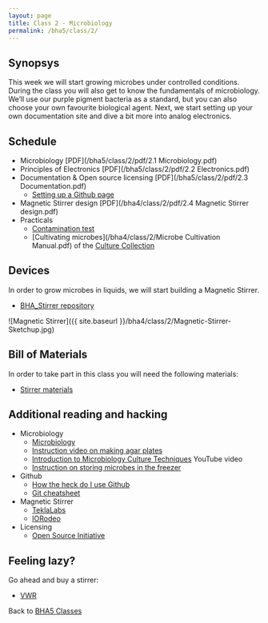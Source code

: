 ```yaml
---
layout: page
title: Class 2 - Microbiology
permalink: /bha5/class/2/
---
```


## Synopsys

This week we will start growing microbes under controlled conditions. During the class you will also get to know the fundamentals of microbiology. We’ll use our purple pigment bacteria as a standard, but you can also choose your own favourite biological agent. Next, we start setting up your own documentation site and dive a bit more into analog electronics.

## Schedule

* Microbiology [PDF](/bha5/class/2/pdf/2.1 Microbiology.pdf)
* Principles of Electronics [PDF](/bha5/class/2/pdf/2.2 Electronics.pdf)
* Documentation & Open source licensing [PDF](/bha5/class/2/pdf/2.3 Documentation.pdf)
  * [Setting up a Github page](https://github.com/BioHackAcademy/BHA_DocumentationSite)
* Magnetic Stirrer design [PDF](/bha4/class/2/pdf/2.4 Magnetic Stirrer design.pdf)
* Practicals
  * [Contamination test](/bha4/class/2/contamination-test/)
  * [Cultivating microbes](/bha4/class/2/Microbe Cultivation Manual.pdf) of the [Culture Collection](/bha4/organisms/)
  

## Devices

In order to grow microbes in liquids, we will start building a Magnetic Stirrer.

* [BHA_Stirrer repository](https://github.com/BioHackAcademy/BHA_Stirrer)

![Magnetic Stirrer]({{ site.baseurl }}/bha4/class/2/Magnetic-Stirrer-Sketchup.jpg)

## Bill of Materials

In order to take part in this class you will need the following materials:

* [Stirrer materials](https://github.com/BioHackAcademy/BHA_Stirrer/blob/master/BoM.md)

## Additional reading and hacking

* Microbiology
  * [Microbiology](http://education-portal.com/academy/course/microbiology-course.html)
  * [Instruction video on making agar plates](https://vimeo.com/193707826)
  * [Introduction to Microbiology Culture Techniques](https://www.youtube.com/watch?v=Et1v8EQP10U) YouTube video
  * [Instruction on storing microbes in the freezer](https://www.youtube.com/watch?v=sxJmmpaOvNU)
* Github
  * [How the heck do I use Github](http://lifehacker.com/5983680/how-the-heck-do-i-use-github)
  * [Git cheatsheet](http://rogerdudler.github.io/git-guide/)
* Magnetic Stirrer
  * [TeklaLabs](http://www.teklalabs.org/magnetic-stirrer/)
  * [IORodeo](http://www.iorodeo.com/content/desktop-stir-plate-kit)
* Licensing
  * [Open Source Initiative](https://opensource.org/licenses/category)

## Feeling lazy?

Go ahead and buy a stirrer:

* [VWR](https://us.vwr.com/store/catalog/category.jsp?id=597830)

Back to [BHA5 Classes](/bha5/classes/)
